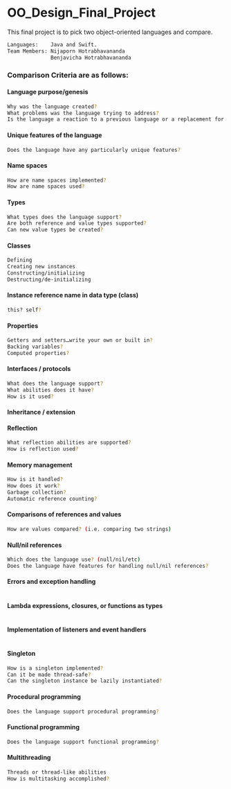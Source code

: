 # OO_Design_Final_Project
This final project is to pick two object-oriented languages and compare.
```sh
Languages:    Java and Swift.
Team Members: Nijaporn Hotrabhavananda 
              Benjavicha Hotrabhavananda
```

### Comparison Criteria are as follows: 

#### Language purpose/genesis
```sh
Why was the language created?
What problems was the language trying to address?
Is the language a reaction to a previous language or a replacement for another language?
```

#### Unique features of the language
```sh
Does the language have any particularly unique features?
```
 
#### Name spaces
```sh
How are name spaces implemented?
How are name spaces used?
```

#### Types
```sh	
What types does the language support?
Are both reference and value types supported?
Can new value types be created?
``` 

#### Classes
```sh
Defining
Creating new instances
Constructing/initializing
Destructing/de-initializing
```

#### Instance reference name in data type (class)
```sh
this? self?
```

#### Properties
```sh
Getters and setters…write your own or built in?
Backing variables?
Computed properties?
```
  
#### Interfaces / protocols
```sh
What does the language support?
What abilities does it have?
How is it used?
```

#### Inheritance / extension

#### Reflection
```sh
What reflection abilities are supported?
How is reflection used?
```

#### Memory management
```sh
How is it handled?
How does it work?
Garbage collection?
Automatic reference counting?
```

#### Comparisons of references and values
```sh
How are values compared? (i.e. comparing two strings)
```

#### Null/nil references
```sh
Which does the language use? (null/nil/etc)
Does the language have features for handling null/nil references?
```

#### Errors and exception handling
```sh
```

#### Lambda expressions, closures, or functions as types
```sh
```

#### Implementation of listeners and event handlers
```sh
```

#### Singleton
```sh
How is a singleton implemented?
Can it be made thread-safe?
Can the singleton instance be lazily instantiated?
```
#### Procedural programming
```sh
Does the language support procedural programming?
```

#### Functional programming
```sh
Does the language support functional programming?
```

#### Multithreading
```sh
Threads or thread-like abilities
How is multitasking accomplished?
```

